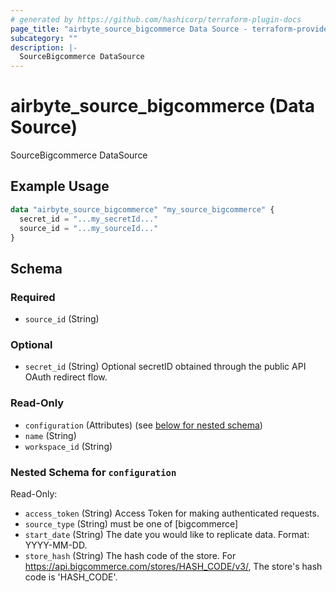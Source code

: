 ```yaml
---
# generated by https://github.com/hashicorp/terraform-plugin-docs
page_title: "airbyte_source_bigcommerce Data Source - terraform-provider-airbyte"
subcategory: ""
description: |-
  SourceBigcommerce DataSource
---
```


# airbyte_source_bigcommerce (Data Source)

SourceBigcommerce DataSource

## Example Usage

```terraform
data "airbyte_source_bigcommerce" "my_source_bigcommerce" {
  secret_id = "...my_secretId..."
  source_id = "...my_sourceId..."
}
```

<!-- schema generated by tfplugindocs -->
## Schema

### Required

- `source_id` (String)

### Optional

- `secret_id` (String) Optional secretID obtained through the public API OAuth redirect flow.

### Read-Only

- `configuration` (Attributes) (see [below for nested schema](#nestedatt--configuration))
- `name` (String)
- `workspace_id` (String)

<a id="nestedatt--configuration"></a>
### Nested Schema for `configuration`

Read-Only:

- `access_token` (String) Access Token for making authenticated requests.
- `source_type` (String) must be one of [bigcommerce]
- `start_date` (String) The date you would like to replicate data. Format: YYYY-MM-DD.
- `store_hash` (String) The hash code of the store. For https://api.bigcommerce.com/stores/HASH_CODE/v3/, The store's hash code is 'HASH_CODE'.


